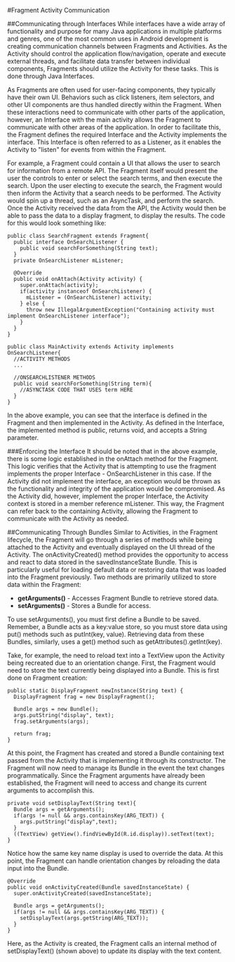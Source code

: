 #Fragment Activity Communication

##Communicating through Interfaces
While interfaces have a wide array of functionality and purpose for many Java applications in multiple platforms and genres, one of the most common uses in Android development is creating communication channels between Fragments and Activities. As the Activity should control the application flow/navigation, operate and execute external threads, and facilitate data transfer between individual components, Fragments should utilize the Activity for these tasks. This is done through Java Interfaces.

As Fragments are often used for user-facing components, they typically have their own UI. Behaviors such as click listeners, item selectors, and other UI components are thus handled directly within the Fragment. When these interactions need to communicate with other parts of the application, however, an Interface with the main activity allows the Fragment to communicate with other areas of the application. In order to facilitate this, the Fragment defines the required Interface and the Activity implements the interface. This Interface is often referred to as a Listener, as it enables the Activity to "listen" for events from within the Fragment.

For example, a Fragment could contain a UI that allows the user to search for information from a remote API. The Fragment itself would present the user the controls to enter or select the search terms, and then execute the search. Upon the user electing to execute the search, the Fragment would then inform the Activity that a search needs to be performed. The Activity would spin up a thread, such as an AsyncTask, and perform the search. Once the Activity received the data from the API, the Activity would then be able to pass the data to a display fragment, to display the results. The code for this would look something like:

```
public class SearchFragment extends Fragment{
  public interface OnSearchListener {
    public void searchForSomething(String text);
  }
  private OnSearchListener mListener;
	
  @Override
  public void onAttach(Activity activity) {
    super.onAttach(activity);
    if(activity instanceof OnSearchListener) {
      mListener = (OnSearchListener) activity;
    } else {
      throw new IllegalArgumentException("Containing activity must implement OnSearchListener interface");
    }
  }
}
```

```
public class MainActivity extends Activity implements OnSearchListener{
  //ACTIVITY METHODS
  ...
  
  //ONSEARCHLISTENER METHODS
  public void searchForSomething(String term){
    //ASYNCTASK CODE THAT USES term HERE
  }
}
```

In the above example, you can see that the interface is defined in the Fragment and then implemented in the Activity. As defined in the Interface, the implemented method is public, returns void, and accepts a String parameter.

###Enforcing the Interface
It should be noted that in the above example, there is some logic established in the onAttach method for the Fragment. This logic verifies that the Activity that is attempting to use the fragment implements the proper Interface - OnSearchListener in this case. If the Activity did not implement the interface, an exception would be thrown as the functionality and integrity of the application would be compromised. As the Activity did, however, implement the proper Interface, the Activity context is stored in a member reference mListener. This way, the Fragment can refer back to the containing Activity, allowing the Fragment to communicate with the Activity as needed.

##Communicating Through Bundles
Similar to Activities, in the Fragment lifecycle, the Fragment will go through a series of methods while being attached to the Activity and eventually displayed on the UI thread of the Activity. The onActivityCreated() method provides the opportunity to access and react to data stored in the savedInstanceState Bundle. This is particularly useful for loading default data or restoring data that was loaded into the Fragment previously. Two methods are primarily utilized to store data within the Fragment:

* **getArguments()** - Accesses Fragment Bundle to retrieve stored data.
* **setArguments()** - Stores a Bundle for access.

To use setArguments(), you must first define a Bundle to be saved. Remember, a Bundle acts as a key:value store, so you must store data using put() methods such as putInt(key, value). Retrieving data from these Bundles, similarly, uses a get() method such as getAttributes().getInt(key).

Take, for example, the need to reload text into a TextView upon the Activity being recreated due to an orientation change. First, the Fragment would need to store the text currently being displayed into a Bundle. This is first done on Fragment creation:

```
public static DisplayFragment newInstance(String text) {
  DisplayFragment frag = new DisplayFragment();
		
  Bundle args = new Bundle();
  args.putString("display", text);
  frag.setArguments(args);
		
  return frag;
}
```

At this point, the Fragment has created and stored a Bundle containing text passed from the Activity that is implementing it through its constructor. The Fragment will now need to manage its Bundle in the event the text changes programmatically. Since the Fragment arguments have already been established, the Fragment will need to access and change its current arguments to accomplish this.

```
private void setDisplayText(String text){
  Bundle args = getArguments();
  if(args != null && args.containsKey(ARG_TEXT)) {
    args.putString("display",text);
  }
  ((TextView) getView().findViewById(R.id.display)).setText(text);
}
```

Notice how the same key name display is used to override the data. At this point, the Fragment can handle orientation changes by reloading the data input into the Bundle.

```
@Override
public void onActivityCreated(Bundle savedInstanceState) {
  super.onActivityCreated(savedInstanceState);
		
  Bundle args = getArguments();
  if(args != null && args.containsKey(ARG_TEXT)) {
    setDisplayText(args.getString(ARG_TEXT));
  }
}
```

Here, as the Activity is created, the Fragment calls an internal method of setDisplayText() (shown above) to update its display with the text content.
